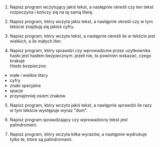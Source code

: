 1. Napisz program wczytujący jakiś tekst, a następnie określi czy ten tekst rozpoczyna i kończy się na tę samą literę.

2. Napisz program, który wczyta jakis tekst, a następnie określi czy w tym tekście znajdują się jakieś cyfry.

3. Napisz program, który wczyta tekst, a następnie określi ile w tekście jest wielkich, a ile małych liter.

4. Napisz program, który sprawdzi czy wprowadzone przez uzytkownika hasło jest hasłem bezpiecznym. jeżeli nie, to powinien wskazać, czego brakuje\
*Hasło bezpieczne:*

  - małe i wielkie litery
  - cyfry
  - znaki specjalne
  - spacje
  - przynajmniej osiem znaków.

5. Napisz program, który wczyta jakiś tekst, a następnie sprawdzi ile razy w tym tekście występuje wyraz "dom".

6. Napisz program sprawdzający czy wprowadzony tekst jest palindromem.

7. Napisz program, który wczyta kilka wyrazów, a następnie wydrukuje tylko te, które są palindromami.